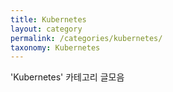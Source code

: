 ```yaml
---
title: Kubernetes
layout: category
permalink: /categories/kubernetes/
taxonomy: Kubernetes
---
```


'Kubernetes' 카테고리 글모음
